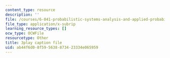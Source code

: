 ```yaml
---
content_type: resource
description: ''
file: /courses/6-041-probabilistic-systems-analysis-and-applied-probability-fall-2010/ab44f6d08f595638873423334e065959_TluTv5V0RmE.vtt
file_type: application/x-subrip
learning_resource_types: []
ocw_type: OCWFile
resourcetype: Other
title: 3play caption file
uid: ab44f6d0-8f59-5638-8734-23334e065959
---
```

